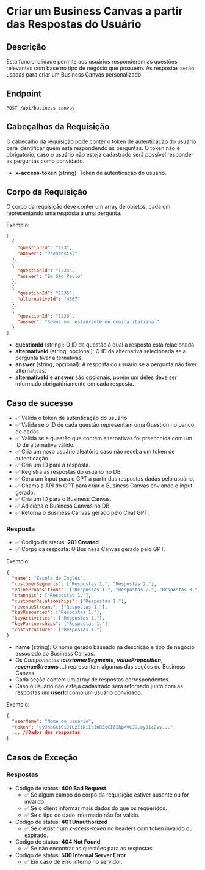# Criar um Business Canvas a partir das Respostas do Usuário

## Descrição

Esta funcionalidade permite aos usuários responderem às questões relevantes com base no tipo de negócio que possuem. As respostas serão usadas para criar um Business Canvas personalizado.

## Endpoint

`POST /api/business-canvas`

## Cabeçalhos da Requisição

O cabeçalho da requisição pode conter o token de autenticação do usuário para identificar quem está respondendo às perguntas.
O token não é obrigatório, caso o usuário não esteja cadastrado será possível responder as perguntas como convidado.

- **x-access-token** (string): Token de autenticação do usuário.

## Corpo da Requisição

O corpo da requisição deve conter um array de objetos, cada um representando uma resposta a uma pergunta.

Exemplo:

```json
[
  {
    "questionId": "123",
    "answer": "Presencial"
  },
  {
    "questionId": "1234",
    "answer": "Em São Paulo"
  },
  {
    "questionId": "1235",
    "alternativeId": "4567"
  },
  {
    "questionId": "1236",
    "answer": "Somos um restaurante de comida italiana."
  }
]
```

- **questionId** (string): O ID da questão à qual a resposta está relacionada.
- **alternativeId** (string, opcional): O ID da alternativa selecionada se a pergunta tiver alternativas.
- **answer** (string, opcional): A resposta do usuário se a pergunta não tiver alternativas.
- **alternativeId** e **answer** são opcionais, porém um deles deve ser informado obrigatóriamente em cada resposta.

## Caso de sucesso

- ✅ Valida o token de autenticação do usuário.
- ✅ Valida se o ID de cada questão representam uma Question no banco de dados.
- ✅ Valida se a questão que contém alternativas foi preenchida com um ID de alternativa válido.
- ✅ Cria um novo usuário aleatório caso não receba um token de autenticação.
- ✅ Cria um ID para a resposta.
- ✅ Registra as respostas do usuário no DB.
- ✅ Gera um Input para o GPT a partir das respostas dadas pelo usuário.
- ✅ Chama a API do GPT para criar o Business Canvas enviando o input gerado.
- ✅ Cria um ID para o Business Canvas.
- ✅ Adiciona o Business Canvas no DB.
- ✅ Retorna o Business Canvas gerado pelo Chat GPT.

### Resposta

- ✅ Código de status: **201 Created**
- ✅ Corpo da resposta: O Business Canvas gerado pelo GPT.

Exemplo:

```json
{
  "name": "Escola de Inglês",
  "customerSegments": ["Respostas 1.", "Respostas 2."],
  "valuePropositions": ["Respostas 1.", "Respostas 2.", "Respostas 3."],
  "channels": ["Respostas 1."],
  "customerRelationships": ["Respostas 1."],
  "revenueStreams": ["Respostas 1."],
  "keyResources": ["Respostas 1."],
  "keyActivities": ["Respostas 1."],
  "keyPartnerships": ["Respostas 1."],
  "costStructure": ["Respostas 1."]
}
```

- **name** (string): O nome gerado baseado na descrição e tipo de negócio associado ao Business Canvas.
- Os _Componentes_ (**_customerSegments_**, **_valueProposition_**, **_revenueStreams_** ...) representam algumas das seções do Business Canvas.
- Cada seção contém um array de respostas correspondentes.
- Caso o usuário não esteja cadastrado será retornado junto com as respostas um **userId** como um usuário convidado.

Exemplo:

```json
{
  "userName": "Nome do usuário",
  "token": "eyJhbGciOiJIUzI1NiIsInR5cCI6IkpXVCJ9.eyJ1c2vy...",
  ... //Dados das respostas
}
```

## Casos de Exceção

### Respostas

- Código de status: **400 Bad Request**
  - ✅ Se algum campo do corpo da requisição estiver ausente ou for inválido.
  - ✅ Se o client informar mais dados do que os requeridos.
  - ✅ Se o tipo do dado informado não for válido.
- Código de status: **401 Unauthorized**
  - ✅ Se o existir um _x-acess-token_ no headers com token inválido ou expirado.
- Código de status: **404 Not Found**
  - ✅ Se não encontrar as questões para as respostas.
- Código de status: **500 Internal Server Error**
  - ✅ Em caso de erro interno no servidor.
